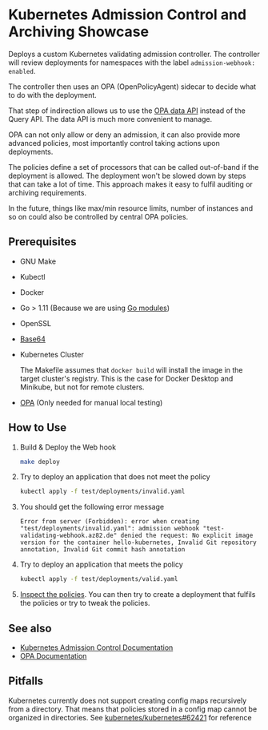 # Kubernetes Admission Control and Archiving Showcase

Deploys a custom Kubernetes validating admission controller. 
The controller will review deployments for namespaces with the label `admission-webhook: enabled`.

The controller then uses an OPA (OpenPolicyAgent) sidecar to decide what to do with the deployment.

That step of indirection allows us to use the
[OPA data API](https://www.openpolicyagent.org/docs/rest-api.html#data-api)
instead of the Query API. The data API is much more convenient to manage.

OPA can not only allow or deny an admission, it can also provide more advanced policies, most importantly control taking
actions upon deployments.

The policies define a set of processors that can be called out-of-band if the deployment is allowed. The deployment
won't be slowed down by steps that can take a lot of time. This approach makes it easy to fulfil auditing or archiving
requirements.

In the future, things like max/min resource limits, number of instances and so on could also be controlled by
central OPA policies.

## Prerequisites

- GNU Make
- Kubectl
- Docker
- Go > 1.11 (Because we are using [Go modules](https://github.com/golang/go/wiki/Modules))
- OpenSSL
- [Base64](https://www.fourmilab.ch/webtools/base64/)
- Kubernetes Cluster

    The Makefile assumes that `docker build` will install the image in the target cluster's registry.
    This is the case for Docker Desktop and Minikube, but not for remote clusters.

- [OPA](https://www.openpolicyagent.org/) (Only needed for manual local testing)

## How to Use

1. Build & Deploy the Web hook

    ```bash
    make deploy
    ```

2. Try to deploy an application that does not meet the policy

    ```bash
    kubectl apply -f test/deployments/invalid.yaml
    ```

3. You should get the following error message

    ```text
    Error from server (Forbidden): error when creating "test/deployments/invalid.yaml": admission webhook "test-validating-webhook.az82.de" denied the request: No explicit image version for the container hello-kubernetes, Invalid Git repository annotation, Invalid Git commit hash annotation
    ```

4. Try to deploy an application that meets the policy

    ```bash
    kubectl apply -f test/deployments/valid.yaml
    ```

5. [Inspect the policies](policies). You can then try to create a deployment that fulfils the policies or try to tweak the policies.

## See also

- [Kubernetes Admission Control Documentation](https://kubernetes.io/docs/reference/access-authn-authz/extensible-admission-controllers/)
- [OPA Documentation](https://www.openpolicyagent.org/docs/)

## Pitfalls

Kubernetes currently does not support creating config maps recursively from a directory. That means that policies
stored in a config map cannot be organized in directories.
See 
[kubernetes/kubernetes#62421](https://github.com/kubernetes/kubernetes/issues/62421)
for reference
